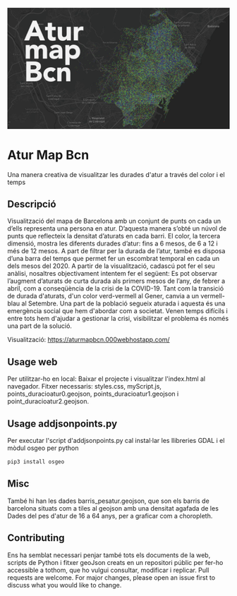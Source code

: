 ![alt text](https://github.com/joanmaller/dataviz2020/blob/master/AturMapBcn.png?raw=true)
# Atur Map Bcn
Una manera creativa de visualitzar les durades d'atur a través del color i el temps

## Descripció 

Visualització del mapa de Barcelona amb un conjunt de punts on cada un d’ells representa una persona en atur. D’aquesta manera s’obté un núvol de punts que reflecteix la densitat d’aturats en cada barri.  El color, la tercera dimensió, mostra les diferents durades d’atur: fins a 6 mesos, de 6 a 12 i més de 12 mesos. A part de filtrar per la durada de l’atur, també es disposa d’una barra del temps que permet fer un escombrat temporal en cada un dels mesos del 2020. A partir de la visualització, cadascú pot fer el seu anàlisi, nosaltres objectivament intentem fer el següent: Es pot observar l’augment d’aturats de curta durada als primers mesos de l’any, de febrer a abril, com a conseqüència de la crisi de la COVID-19. Tant com la transició de durada d'aturats,  d'un color verd-vermell al Gener, canvia a un vermell-blau al Setembre. Una part de la població segueix aturada i aquesta és una emergència social que hem d'abordar com a societat. Venen temps difícils i entre tots hem d'ajudar a gestionar la crisi, visibilitzar el problema és només una part de la solució. 

Visualització: https://aturmapbcn.000webhostapp.com/


## Usage web

Per utilitzar-ho en local:
Baixar el projecte i visualitzar l'index.html al navegador. 
Fitxer necessaris: styles.css, myScript.js, points_duracioatur0.geojson, points_duracioatur1.geojson i point_duracioatur2.geojson.


## Usage addjsonpoints.py
Per executar l'script d'addjsonpoints.py cal instal·lar les llibreries GDAL i el mòdul osgeo per python
```bash
pip3 install osgeo

```

## Misc
També hi han les dades barris_pesatur.geojson, que son els barris de barcelona situats com a tiles al geojson amb una densitat agafada de les Dades del pes d'atur de 16 a 64 anys, per a graficar com a choropleth.

## Contributing
Ens ha semblat necessari penjar també tots els documents de la web, scripts de Python i fitxer geoJson creats en un repositori públic per fer-ho accessible a tothom, que ho vulgui consultar, modificar i replicar. Pull requests are welcome. For major changes, please open an issue first to discuss what you would like to change. 




